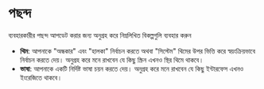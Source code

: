 # **পছন্দ**

ব্যবহারকারীর পছন্দ আপডেট করার জন্য অনুগ্রহ করে নিম্নলিখিত বিকল্পগুলি ব্যবহার করুন
- **থিম**: আপনাকে "অন্ধকার" এবং "হালকা" নির্বাচন করতে অথবা "সিস্টেম" থিমের উপর ভিত্তি করে স্বয়ংক্রিয়ভাবে নির্বাচন করতে দেয়। অনুগ্রহ করে মনে রাখবেন যে কিছু স্ক্রিন এখনও স্থির থিমে থাকবে।
- **ভাষা**: আপনাকে একটি নির্দিষ্ট ভাষা চয়ন করতে দেয়। অনুগ্রহ করে মনে রাখবেন যে কিছু ইন্টারফেস এখনও ইংরেজিতে থাকবে।